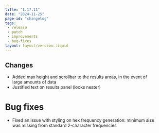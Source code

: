 ```yaml
---
title: "1.17.11"
date: "2024-11-25"
page-id: "changelog"
tags: 
 - release
 - patch
 - improvements
 - bug-fixes
layout: layout/version.liquid
---
```

## Changes
- Added max height and scrollbar to the results areas, in the event of large amounts of data
- Justified text on results panel (looks neater)

# Bug fixes
- Fixed an issue with styling on hex frequency generation: minimum size was missing from standard 2-character frequencies
